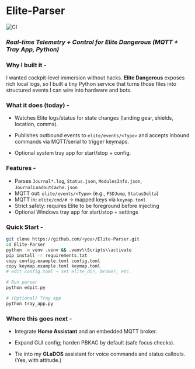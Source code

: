 # Elite-Parser
![CI](https://github.com/golemedia/Elite-Parser/actions/workflows/ci.yml/badge.svg)


### *Real-time Telemetry + Control for Elite Dangerous (MQTT + Tray App, Python)*

### **Why I built it -** 
I wanted cockpit-level immersion without hacks. **Elite Dangerous** exposes rich local logs, so I built a tiny Python service that turns those files into structured events I can wire into hardware and bots. 

### **What it does (today) -** 

- Watches Elite logs/status for state changes (landing gear, shields, location, comms).

- Publishes outbound events to `elite/events/<Type>` and accepts inbound commands via MQTT/serial to trigger keymaps.

- Optional system tray app for start/stop + config. [](https://github.com/golemedia/Elite-Parser)


### Features - 

- Parses `Journal*.log`, `Status.json`, `ModulesInfo.json`, `JournalLoadoutCache.json`
- MQTT out: `elite/events/<Type>` (e.g., `FSDJump`, `StatusDelta`)
- MQTT in: `elite/cmd/#` → mapped keys via `keymap.toml`
- Strict safety: requires Elite to be foreground before injecting
- Optional Windows tray app for start/stop + settings

### Quick Start - 

```bash
git clone https://github.com/<you>/Elite-Parser.git
cd Elite-Parser
python -m venv .venv && .venv\\Scripts\\activate
pip install -r requirements.txt
copy config.example.toml config.toml
copy keymap.example.toml keymap.toml
# edit config.toml → set elite_dir, broker, etc.

# Run parser
python edpit.py

# (Optional) Tray app
python tray_app.py
```

### **Where this goes next -** 

- Integrate **Home Assistant** and an embedded MQTT broker.

- Expand GUI config; harden PBKAC by default (safe focus checks).

- Tie into my **GLaDOS** assistant for voice commands and status callouts. (Yes, with attitude.) [](https://www.golemedia.net/blog/2025/08/elite-parser/)
